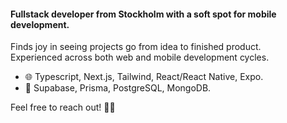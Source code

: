 #### Fullstack developer from Stockholm with a soft spot for mobile development.
Finds joy in seeing projects go from idea to finished product. <br>
Experienced across both web and mobile development cycles. 

- 🌐 Typescript, Next.js, Tailwind, React/React Native, Expo.
- 💾 Supabase, Prisma, PostgreSQL, MongoDB.

Feel free to reach out! ✌🏽
